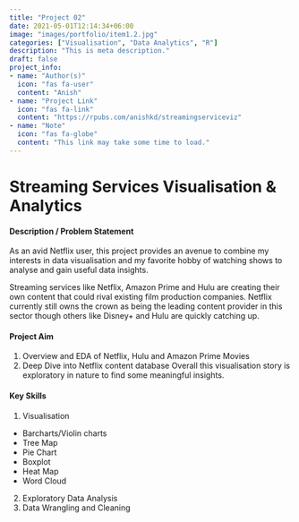 ```yaml
---
title: "Project 02"
date: 2021-05-01T12:14:34+06:00
image: "images/portfolio/item1.2.jpg"
categories: ["Visualisation", "Data Analytics", "R"]
description: "This is meta description."
draft: false
project_info:
- name: "Author(s)"
  icon: "fas fa-user"
  content: "Anish"
- name: "Project Link"
  icon: "fas fa-link"
  content: "https://rpubs.com/anishkd/streamingserviceviz"
- name: "Note"
  icon: "fas fa-globe"
  content: "This link may take some time to load."
---
```

# Streaming Services Visualisation & Analytics 

#### Description / Problem Statement

As an avid Netflix user, this project provides an avenue to combine my interests in data visualisation and my favorite hobby of watching shows to analyse and gain useful data insights.

Streaming services like Netflix, Amazon Prime and Hulu are creating their own content that could rival existing film production companies. Netflix currently still owns the crown as being the leading content provider in this sector though others like Disney+ and Hulu are quickly catching up.

#### Project Aim

1. Overview and EDA of Netflix, Hulu and Amazon Prime Movies
2. Deep Dive into Netflix content database
Overall this visualisation story is exploratory in nature to find some meaningful insights. 

#### Key Skills

1. Visualisation
- Barcharts/Violin charts
- Tree Map
- Pie Chart
- Boxplot
- Heat Map
- Word Cloud
2. Exploratory Data Analysis
3. Data Wrangling and Cleaning